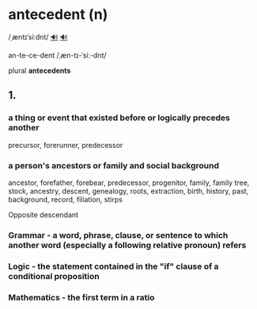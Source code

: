 # antecedent (n)

/ˌæntɪˈsiːdnt/ [🔊](https://www.oxfordlearnersdictionaries.com/media/english/uk_pron/a/ant/antec/antecedent__gb_1.mp3) [🔊](https://www.oxfordlearnersdictionaries.com/media/english/us_pron/a/ant/antec/antecedent__us_1.mp3)

an-te-ce-dent /ˌæn-tɪ-ˈsiː-dnt/

plural **antecedents**

## 1.

### a thing or event that existed before or logically precedes another

precursor, forerunner, predecessor

### a person's ancestors or family and social background

ancestor, forefather, forebear, predecessor, progenitor, family, family tree, stock, ancestry, descent, genealogy, roots, extraction, birth, history, past, background, record, filiation, stirps

Opposite descendant

### Grammar - a word, phrase, clause, or sentence to which another word (especially a following relative pronoun) refers

### Logic - the statement contained in the "if" clause of a conditional proposition

### Mathematics - the first term in a ratio